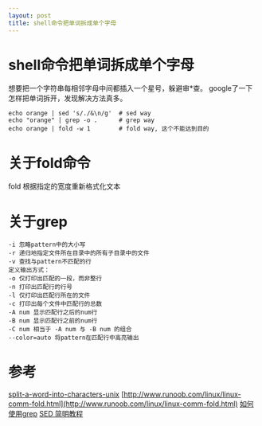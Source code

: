 ```yaml
---
layout: post
title: shell命令把单词拆成单个字母
---
```

# shell命令把单词拆成单个字母
想要把一个字符串每相邻字母中间都插入一个星号，躲避审*查。 google了一下怎样把单词拆开，发现解决方法真多。

~~~shell
echo orange | sed 's/./&\n/g'  # sed way
echo "orange" | grep -o .      # grep way
echo orange | fold -w 1        # fold way, 这个不能达到目的
~~~

# 关于fold命令
fold 根据指定的宽度重新格式化文本

# 关于grep

~~~
-i 忽略pattern中的大小写
-r 递归地指定文件所在目录中的所有子目录中的文件
-v 查找与pattern不匹配的行
定义输出方式：
-o 仅打印出匹配的一段，而非整行
-n 打印出匹配行的行号
-l 仅打印出匹配行所在的文件
-c 打印出每个文件中匹配行的总数
-A num 显示匹配行之后的num行 
-B num 显示匹配行之前的num行
-C num 相当于 -A num 与 -B num 的组合
--color=auto 将pattern在匹配行中高亮输出
~~~

# 参考
[split-a-word-into-characters-unix](http://stackoverflow.com/questions/12700280/split-a-word-into-characters-unix)
[http://www.runoob.com/linux/linux-comm-fold.html](http://www.runoob.com/linux/linux-comm-fold.html)
[如何使用grep](http://blog.csdn.net/gaoyingju/article/details/7737651)
[SED 简明教程](http://coolshell.cn/articles/9104.html)

